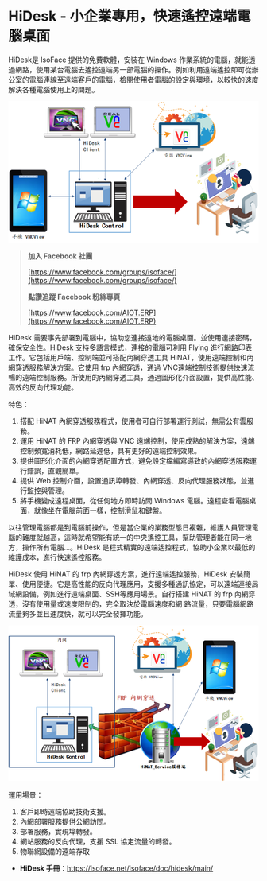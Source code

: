 # HiDesk - 小企業專用，快速遙控遠端電腦桌面
HiDesk是 IsoFace 提供的免費軟體，安裝在 Windows 作業系統的電腦，就能透過網路，使用某台電腦去遙控遠端另一部電腦的操作。例如利用遠端遙控即可從辦公室的電腦連線至遠端客戶的電腦，檢閱使用者電腦的設定與環境，以較快的速度解決各種電腦使用上的問題。

![](images/20230403143746.png)


> **加入 Facebook 社團**
>
> [https://www.facebook.com/groups/isoface/](https://www.facebook.com/groups/isoface/)
> 
> **點讚追蹤 Facebook 粉絲專頁**
> 
> [https://www.facebook.com/AIOT.ERP](https://www.facebook.com/AIOT.ERP)

HiDesk 需要事先部署到電腦中，協助您連接遠地的電腦桌面。並使用連接密碼，確保安全性。HiDesk 支持多語言模式，連接的電腦可利用 Flying 進行網路印表工作。它包括用戶端、控制端並可搭配內網穿透工具 HiNAT，使用遠端控制和內網穿透服務解決方案。它使用 frp 內網穿透，通過 VNC遠端控制技術提供快速流暢的遠端控制服務。所使用的內網穿透工具，通過圖形化介面設置，提供高性能、高效的反向代理功能。

特色：
1. 搭配 HiNAT 內網穿透服務程式，使用者可自行部署運行測試，無需公有雲服務。
2. 運用 HiNAT 的 FRP 內網穿透與 VNC 遠端控制，使用成熟的解決方案，遠端控制頻寬消耗低，網路延遲低，具有更好的遠端控制效果。
3. 提供圖形化介面的內網穿透配置方式，避免設定檔編寫導致的內網穿透服務運行錯誤，直觀簡單。
4. 提供 Web 控制介面，設置通訊埠轉發、內網穿透、反向代理服務狀態，並進行監控與管理。
5. 將手機變成遠程桌面，從任何地方即時訪問 Windows 電腦。遠程查看電腦桌面，就像坐在電腦前面一樣，控制滑鼠和鍵盤。

以往管理電腦都是到電腦前操作，但是當企業的業務型態日複雜，維護人員管理電腦的難度就越高，這時就希望能有統一的中央遙控工具，幫助管理者能在同一地方，操作所有電腦...。HiDesk 是程式精實的遠端遙控程式，協助小企業以最低的維護成本，進行快速遙控服務。

HiDesk 使用 HiNAT 的 frp 內網穿透方案，進行遠端遙控服務，HiDesk 安裝簡單、使用便捷。它是高性能的反向代理應用，支援多種通訊協定，可以遠端連接局域網設備，例如進行遠端桌面、SSH等應用場景。自行搭建 HiNAT 的 frp 內網穿透，沒有使用量或速度限制的，完全取決於電腦速度和網
路流量，只要電腦網路流量夠多並且速度快，就可以完全發揮功能。

![](images/20230403144046.png)

運用場景：
1. 客戶即時遠端協助技術支援。
2. 內網部署服務提供公網訪問。
3. 部署服務，實現埠轉發。
4. 網站服務的反向代理，支援 SSL 協定流量的轉發。
5. 物聯網設備的遠端存取

* **HiDesk 手冊**：https://isoface.net/isoface/doc/hidesk/main/